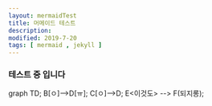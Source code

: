 ```yaml
---
layout: mermaidTest
title: 머메이드 테스트 
description: 
modified: 2019-7-20
tags: [ mermaid , jekyll ] 
---
```


### 테스트 중 입니다
<div class="mermaid">
graph TD;
    B[ㅇ]-->D[ㅠ];
    C[ㅇ]-->D;
    E<이것도> --> F(되지롱);
</div>